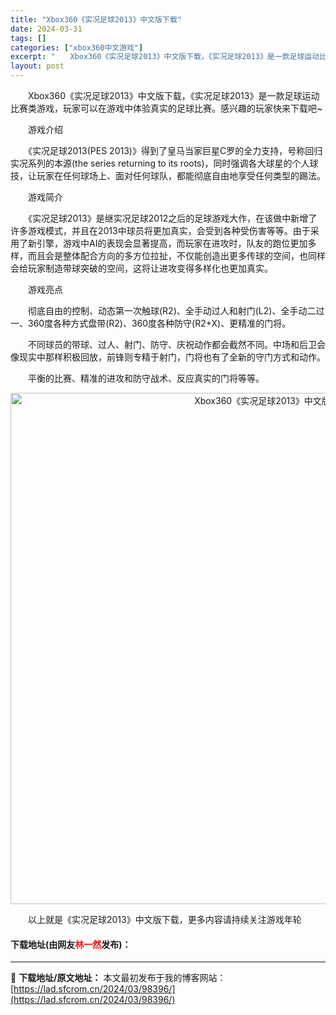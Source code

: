 ```yaml
---
title: "Xbox360《实况足球2013》中文版下载"
date: 2024-03-31
tags: []
categories: ["xbox360中文游戏"]
excerpt: "　　Xbox360《实况足球2013》中文版下载，《实况足球2013》是一款足球运动比赛类游戏，玩家可以在游戏中体验真实的足球比赛。感兴趣的玩家快来下载吧~ 　　游戏介绍 　　《实况足球2013(PES 2013)》得到了皇马当家巨星C罗的全力支持，号称回归实况系列的本源(the series re&hellip;"
layout: post
---
```


 <p>　　Xbox360《实况足球2013》中文版下载，《实况足球2013》是一款足球运动比赛类游戏，玩家可以在游戏中体验真实的足球比赛。感兴趣的玩家快来下载吧~</p> <p>　　游戏介绍</p> <p>　　《实况足球2013(PES 2013)》得到了皇马当家巨星C罗的全力支持，号称回归实况系列的本源(the series returning to its roots)，同时强调各大球星的个人球技，让玩家在任何球场上、面对任何球队，都能彻底自由地享受任何类型的踢法。</p> <p>　　游戏简介</p> <p>　　《实况足球2013》是继实况足球2012之后的足球游戏大作，在该做中新增了许多游戏模式，并且在2013中球员将更加真实，会受到各种受伤害等等。由于采用了新引擎，游戏中AI的表现会显著提高，而玩家在进攻时，队友的跑位更加多样，而且会是整体配合方向的多方位拉扯，不仅能创造出更多传球的空间，也同样会给玩家制造带球突破的空间，这将让进攻变得多样化也更加真实。</p> <p>　　游戏亮点</p> <p>　　彻底自由的控制、动态第一次触球(R2)、全手动过人和射门(L2)、全手动二过一、360度各种方式盘带(R2)、360度各种防守(R2+X)、更精准的门将。</p> <p>　　不同球员的带球、过人、射门、防守、庆祝动作都会截然不同。中场和后卫会像现实中那样积极回放，前锋则专精于射门，门将也有了全新的守门方式和动作。</p> <p>　　平衡的比赛、精准的进攻和防守战术、反应真实的门将等等。</p> <p align="center"><img align="" border="0" src="https://lad.sfcrom.cn/wp-content/uploads/2024/03/20240330_66083e1b5b1b9.jpg" width="818" alt="Xbox360《实况足球2013》中文版下载" /></p> <p>　　以上就是《实况足球2013》中文版下载，更多内容请持续关注游戏年轮</p> <p><h4>下载地址(由网友<font color="red">林一然</font>发布)：</h4></p> 

---
📖 **下载地址/原文地址：** 本文最初发布于我的博客网站：[https://lad.sfcrom.cn/2024/03/98396/](https://lad.sfcrom.cn/2024/03/98396/)

